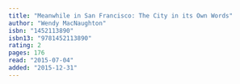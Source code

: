 ```yaml
---
title: "Meanwhile in San Francisco: The City in its Own Words"
author: "Wendy MacNaughton"
isbn: "1452113890"
isbn13: "9781452113890"
rating: 2
pages: 176
read: "2015-07-04"
added: "2015-12-31"
---
```


